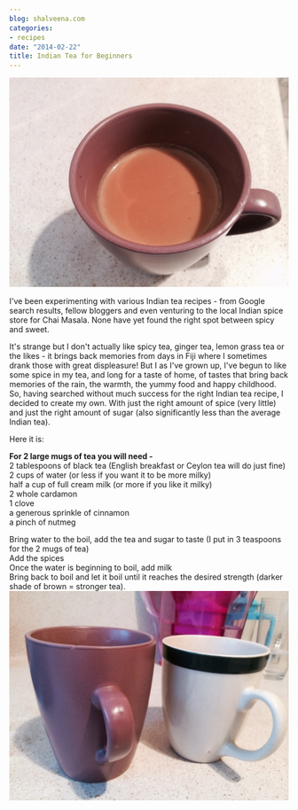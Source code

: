 ```yaml
---
blog: shalveena.com
categories:
- recipes
date: "2014-02-22"
title: Indian Tea for Beginners
---
```


[![](images/4218e-photo1.jpg)](https://shalveena.files.wordpress.com/2014/02/4218e-photo1.jpg)

  

  

I've been experimenting with various Indian tea recipes - from Google search results, fellow bloggers and even venturing to the local Indian spice store for Chai Masala. None have yet found the right spot between spicy and sweet.  
  
It's strange but I don't actually like spicy tea, ginger tea, lemon grass tea or the likes - it brings back memories from days in Fiji where I sometimes drank those with great displeasure! But I as I've grown up, I've begun to like some spice in my tea, and long for a taste of home, of tastes that bring back memories of the rain, the warmth, the yummy food and happy childhood. So, having searched without much success for the right Indian tea recipe, I decided to create my own. With just the right amount of spice (very little) and just the right amount of sugar (also significantly less than the average Indian tea).  
  
Here it is:  
  
**For 2 large mugs of tea you will need -**   
2 tablespoons of black tea (English breakfast or Ceylon tea will do just fine)  
2 cups of water (or less if you want it to be more milky)  
half a cup of full cream milk (or more if you like it milky)  
2 whole cardamon  
1 clove  
a generous sprinkle of cinnamon  
a pinch of nutmeg  
  
Bring water to the boil, add the tea and sugar to taste (I put in 3 teaspoons for the 2 mugs of tea)  
Add the spices  
Once the water is beginning to boil, add milk  
Bring back to boil and let it boil until it reaches the desired strength (darker shade of brown = stronger tea).  
[![](images/f7201-photo2.jpg)](https://shalveena.files.wordpress.com/2014/02/f7201-photo2.jpg)